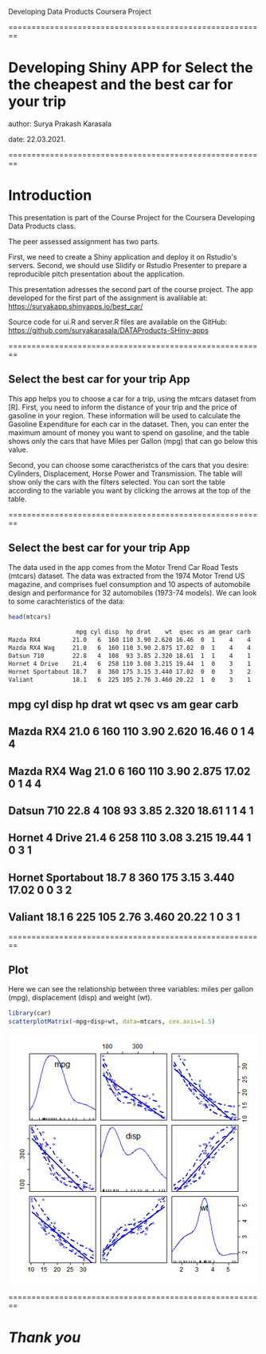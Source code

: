 Developing Data Products Coursera Project

========================================================

# **Developing Shiny APP for Select the the cheapest and the best car for your trip**

author: Surya Prakash Karasala

date: 22.03.2021.

========================================================
# **Introduction**

This presentation is part of the Course Project for the Coursera Developing Data Products class.

The peer assessed assignment has two parts.

First, we need to create a Shiny application and deploy it on Rstudio's servers.
Second, we should use Slidify or Rstudio Presenter to prepare a reproducible pitch presentation about the application.

This presentation adresses the second part of the course project.
The app developed for the first part of the assignment is avalilable at:
https://suryakapp.shinyapps.io/best_car/

Source code for ui.R and server.R files are available on the GitHub:
https://github.com/suryakarasala/DATAProducts-SHiny-apps

========================================================
## **Select the best car for your trip App**

This app helps you to choose a car for a trip, using the mtcars dataset from [R].
First, you need to inform the distance of your trip and the price of gasoline in your region. These information will be used to calculate the Gasoline Expenditure for each car in the dataset. Then, you can enter the maximum amount of money you want to spend on gasoline, and the table shows only the cars that have Miles per Gallon (mpg) that can go below this value.

Second, you can choose some caractheristcs of the cars that you desire: Cylinders, Displacement, Horse Power and Transmission. The table will show only the cars with the filters selected. You can sort the table according to the variable you want by clicking the arrows at the top of the table.

========================================================
## **Select the best car for your trip App**

The data used in the app comes from the Motor Trend Car Road Tests (mtcars) dataset. The data was extracted from the 1974 Motor Trend US magazine, and comprises fuel consumption and 10 aspects of automobile design and performance for 32 automobiles (1973-74 models). We can look to some carachteristics of the data:

```r
head(mtcars)
```

```
                   mpg cyl disp  hp drat    wt  qsec vs am gear carb
Mazda RX4         21.0   6  160 110 3.90 2.620 16.46  0  1    4    4
Mazda RX4 Wag     21.0   6  160 110 3.90 2.875 17.02  0  1    4    4
Datsun 710        22.8   4  108  93 3.85 2.320 18.61  1  1    4    1
Hornet 4 Drive    21.4   6  258 110 3.08 3.215 19.44  1  0    3    1
Hornet Sportabout 18.7   8  360 175 3.15 3.440 17.02  0  0    3    2
Valiant           18.1   6  225 105 2.76 3.460 20.22  1  0    3    1
```

##                    mpg cyl disp  hp drat    wt  qsec vs am gear carb
## Mazda RX4         21.0   6  160 110 3.90 2.620 16.46  0  1    4    4
## Mazda RX4 Wag     21.0   6  160 110 3.90 2.875 17.02  0  1    4    4
## Datsun 710        22.8   4  108  93 3.85 2.320 18.61  1  1    4    1
## Hornet 4 Drive    21.4   6  258 110 3.08 3.215 19.44  1  0    3    1
## Hornet Sportabout 18.7   8  360 175 3.15 3.440 17.02  0  0    3    2
## Valiant           18.1   6  225 105 2.76 3.460 20.22  1  0    3    1

========================================================

## **Plot**

Here we can see the relationship between three variables: miles per gallon (mpg), displacement (disp) and weight (wt).


```r
library(car)
scatterplotMatrix(~mpg+disp+wt, data=mtcars, cex.axis=1.5)
```

![plot of chunk unnamed-chunk-2](car_rev-figure/unnamed-chunk-2-1.png)

========================================================

# *Thank you* 
